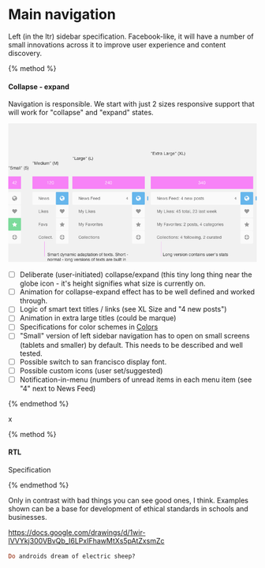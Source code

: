 # Main navigation

Left (in the ltr) sidebar specification. Facebook-like, it will have a number of small innovations across it to improve user experience and content discovery. 

{% method %} 

#### Collapse - expand

Navigation is responsible. We start with just 2 sizes responsive support that will work for "collapse" and "expand" states.

[![](/assets/Collapse-expand.png)](https://drive.google.com/a/lokieducation.org/file/d/0B-3RQRY3AlLUbmlHVlR1dzRKdWM/view?usp=sharing)

* [ ] Deliberate (user-initiated) collapse/expand (this tiny long thing near the globe icon - it's height signifies what size is currently on.
* [ ] Animation for collapse-expand effect has to be well defined and worked through. 
* [ ] Logic of smart text titles / links (see XL Size and "4 new posts")
* [ ] Animation in extra large titles (could be marque)
* [ ] Specifications for color schemes in [Colors](/colors.md)
* [ ] "Small" version of left sidebar navigation has to open on small screens (tablets and smaller) by default. This needs to be described and well tested.
* [ ] Possible switch to san francisco display font.
* [ ] Possible custom icons (user set/suggested)
* [ ] Notification-in-menu (numbers of unread items in each menu item (see "4" next to News Feed)

{% endmethod %}

x

{% method %} 

#### RTL

Specification

{% endmethod %}

Only in contrast with bad things you can see good ones, I think. Examples shown can be a base for development of ethical standards in schools and businesses. 

https://docs.google.com/drawings/d/1wir-lVVYkj300VBvQb_I6LPxIFhawMtXs5pAtZxsmZc

```ruby
Do androids dream of electric sheep?

```